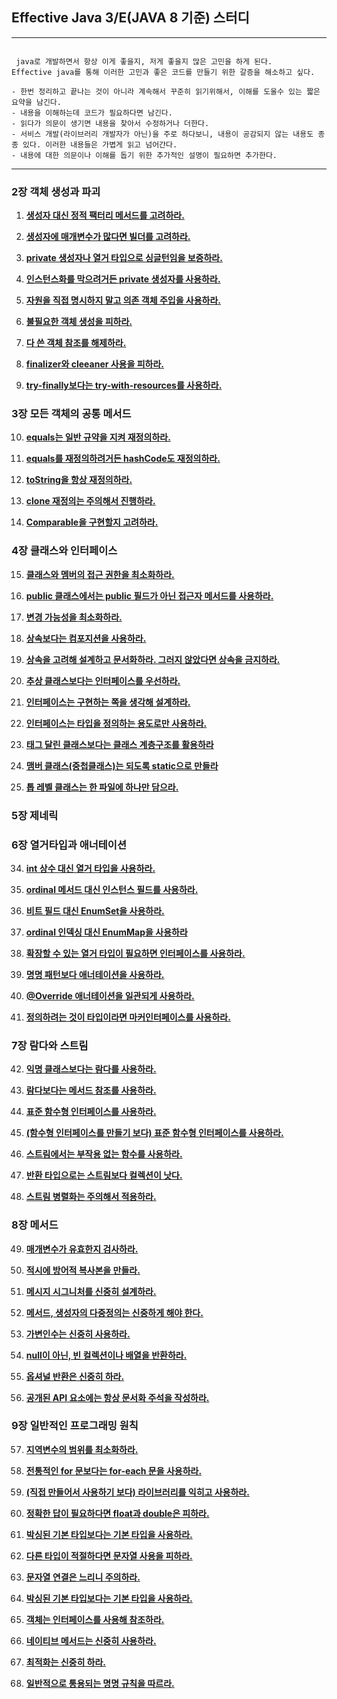## Effective Java 3/E(JAVA 8 기준) 스터디

---

```

 java로 개발하면서 항상 이게 좋을지, 저게 좋을지 많은 고민을 하게 된다.
Effective java를 통해 이러한 고민과 좋은 코드를 만들기 위한 갈증을 해소하고 싶다.
 
- 한번 정리하고 끝나는 것이 아니라 계속해서 꾸준히 읽기위해서, 이해를 도울수 있는 짧은 요약을 남긴다.
- 내용을 이해하는데 코드가 필요하다면 남긴다.
- 읽다가 의문이 생기면 내용을 찾아서 수정하거나 더한다.
- 서비스 개발(라이브러리 개발자가 아닌)을 주로 하다보니, 내용이 공감되지 않는 내용도 종종 있다. 이러한 내용들은 가볍게 읽고 넘어간다.
- 내용에 대한 의문이나 이해를 돕기 위한 추가적인 설명이 필요하면 추가한다.

```

---


### 2장 객체 생성과 파괴

 1. [**생성자 대신 정적 팩터리 메서드를 고려하라.**](https://github.com/ryudung/effective-java3-E/tree/master/src/test/java/ch02/item01)
 
 2. [**생성자에 매개변수가 많다면 빌더를 고려하라.**](https://github.com/ryudung/effective-java3-E/tree/master/src/test/java/ch02/item02)
 
 3. [**private 생성자나 열거 타입으로 싱글턴임을 보증하라.**](https://github.com/ryudung/effective-java3-E/tree/master/src/test/java/ch02/item03)
 
 4. [**인스턴스화를 막으려거든 private 생성자를 사용하라.**](https://github.com/ryudung/effective-java3-E/tree/master/src/test/java/ch02/item04)
 
 5. [**자원을 직접 명시하지 말고 의존 객체 주입을 사용하라.**](https://github.com/ryudung/effective-java3-E/tree/master/src/test/java/ch02/item05)
 
 6. [**불필요한 객체 생성을 피하라.**](https://github.com/ryudung/effective-java3-E/tree/master/src/test/java/ch02/item06)
 
 7. [**다 쓴 객체 참조를 해제하라.**](https://github.com/ryudung/effective-java3-E/tree/master/src/test/java/ch02/item06)
 
 8. [**finalizer와 cleeaner 사용을 피하라.**](https://github.com/ryudung/effective-java3-E/tree/master/src/test/java/ch02/item07)
 
 9. [**try-finally보다는 try-with-resources를 사용하라.**](https://github.com/ryudung/effective-java3-E/tree/master/src/test/java/ch02/item08)
 
### 3장 모든 객체의 공통 메서드

 10. [**equals는 일반 규약을 지켜 재정의하라.**](https://github.com/ryudung/effective-java3-E/tree/master/src/test/java/ch03/item10)
 
 11. [**equals를 재정의하려거든 hashCode도 재정의하라.**](https://github.com/ryudung/effective-java3-E/tree/master/src/test/java/ch03/item11)
 
 12. [**toString을 항상 재정의하라.**](https://github.com/ryudung/effective-java3-E/tree/master/src/test/java/ch03/item12)
 
 13. [**clone 재정의는 주의해서 진행하라.**](https://github.com/ryudung/effective-java3-E/tree/master/src/test/java/ch03/item13)
 
 14. [**Comparable을 구현할지 고려하라.**](https://github.com/ryudung/effective-java3-E/tree/master/src/test/java/ch03/item14)
 
### 4장 클래스와 인터페이스

 15. [**클래스와 멤버의 접근 권한을 최소화하라.**](https://github.com/ryudung/effective-java3-E/tree/master/src/test/java/ch04/item15)
 
 16. [**public 클래스에서는 public 필드가 아닌 접근자 메서드를 사용하라.**](https://github.com/ryudung/effective-java3-E/tree/master/src/test/java/ch04/item16)
 
 17. [**변경 가능성을 최소화하라.**](https://github.com/ryudung/effective-java3-E/tree/master/src/test/java/ch04/item17)
  
 18. [**상속보다는 컴포지션을 사용하라.**](https://github.com/ryudung/effective-java3-E/tree/master/src/test/java/ch04/item18)
  
 19. [**상속을 고려해 설계하고 문서화하라. 그러지 않았다면 상속을 금지하라.**](https://github.com/ryudung/effective-java3-E/tree/master/src/test/java/ch04/item19)
  
 20. [**추상 클래스보다는 인터페이스를 우선하라.**](https://github.com/ryudung/effective-java3-E/tree/master/src/test/java/ch04/item20) 
 
 21. [**인터페이스는 구현하는 쪽을 생각해 설계하라.**](https://github.com/ryudung/effective-java3-E/tree/master/src/test/java/ch04/item21) 
 
 22. [**인터페이스는 타입을 정의하는 용도로만 사용하라.**](https://github.com/ryudung/effective-java3-E/tree/master/src/test/java/ch04/item22) 
 
 23. [**태그 달린 클래스보다는 클래스 계층구조를 활용하라**](https://github.com/ryudung/effective-java3-E/tree/master/src/test/java/ch04/item23) 
 
 24. [**맴버 클래스(중첩클래스)는 되도록 static으로 만들라**](https://github.com/ryudung/effective-java3-E/tree/master/src/test/java/ch04/item24) 
 
 25. [**톱 레벨 클래스는 한 파일에 하나만 담으라.**](https://github.com/ryudung/effective-java3-E/tree/master/src/test/java/ch04/item25) 
 
 ### 5장 제네릭
 
 ### 6장 열거타입과 애너테이션
 
 34. [**int 상수 대신 열거 타입을 사용하라.**](https://github.com/ryudung/effective-java3-E/tree/master/src/test/java/ch06/item34) 
 
 35. [**ordinal 메서드 대신 인스턴스 필드를 사용하라.**](https://github.com/ryudung/effective-java3-E/tree/master/src/test/java/ch06/item35)
 
 36. [**비트 필드 대신 EnumSet을 사용하라.**](https://github.com/ryudung/effective-java3-E/tree/master/src/test/java/ch06/item36)
 
 37. [**ordinal 인덱싱 대신 EnumMap을 사용하라**](https://github.com/ryudung/effective-java3-E/tree/master/src/test/java/ch06/item37)
 
 38. [**확장할 수 있는 열거 타입이 필요하면 인터페이스를 사용하라.**](https://github.com/ryudung/effective-java3-E/tree/master/src/test/java/ch06/item38)
 
 39. [**명명 패턴보다 애너테이션을 사용하라.**](https://github.com/ryudung/effective-java3-E/tree/master/src/test/java/ch06/item39)
 
 40. [**@Override 애너테이션을 일관되게 사용하라.**](https://github.com/ryudung/effective-java3-E/tree/master/src/test/java/ch06/item40)
 
 41. [**정의하려는 것이 타입이라면 마커인터페이스를 사용하라.**](https://github.com/ryudung/effective-java3-E/tree/master/src/test/java/ch06/item41)
 
 ### 7장 람다와 스트림
 
 42. [**익명 클래스보다는 람다를 사용하라.**](https://github.com/ryudung/effective-java3-E/tree/master/src/test/java/ch07/item42)
 
 43. [**람다보다는 메서드 참조를 사용하라.**](https://github.com/ryudung/effective-java3-E/tree/master/src/test/java/ch07/item43)
 
 44. [**표준 함수형 인터페이스를 사용하라.**](https://github.com/ryudung/effective-java3-E/tree/master/src/test/java/ch07/item44)
 
 45. [**(함수형 인터페이스를 만들기 보다) 표준 함수형 인터페이스를 사용하라.**](https://github.com/ryudung/effective-java3-E/tree/master/src/test/java/ch07/item45)
  
 46. [**스트림에서는 부작용 없는 함수를 사용하라.**](https://github.com/ryudung/effective-java3-E/tree/master/src/test/java/ch07/item46)
   
 47. [**반환 타입으로는 스트림보다 컬렉션이 낫다.**](https://github.com/ryudung/effective-java3-E/tree/master/src/test/java/ch07/item47)
 
 48. [**스트림 병렬화는 주의해서 적용하라.**](https://github.com/ryudung/effective-java3-E/tree/master/src/test/java/ch07/item48)
 
 ### 8장 메서드
 
 49. [**매개변수가 유효한지 검사하라.**](https://github.com/ryudung/effective-java3-E/tree/master/src/test/java/ch08/item49)
  
 50. [**적시에 방어적 복사본을 만들라.**](https://github.com/ryudung/effective-java3-E/tree/master/src/test/java/ch08/item50)
  
 51. [**메시지 시그니처를 신중히 설계하라.**](https://github.com/ryudung/effective-java3-E/tree/master/src/test/java/ch08/item51)
  
 52. [**메서드, 생성자의 다중정의는 신중하게 해야 한다.**](https://github.com/ryudung/effective-java3-E/tree/master/src/test/java/ch08/item52)
  
 53. [**가변인수는 신중히 사용하라.**](https://github.com/ryudung/effective-java3-E/tree/master/src/test/java/ch08/item53)
  
 54. [**null이 아닌, 빈 컬렉션이나 배열을 반환하라.**](https://github.com/ryudung/effective-java3-E/tree/master/src/test/java/ch08/item54)
  
 55. [**옵셔널 반환은 신중히 하라.**](https://github.com/ryudung/effective-java3-E/tree/master/src/test/java/ch08/item55)
  
 56. [**공개된 API 요소에는 항상 문서화 주석을 작성하라.**](https://github.com/ryudung/effective-java3-E/tree/master/src/test/java/ch08/item56)
  
 ### 9장 일반적인 프로그래밍 원칙
 
 57. [**지역변수의 범위를 최소화하라.**](https://github.com/ryudung/effective-java3-E/tree/master/src/test/java/ch09/item57)
 
 58. [**전통적인 for 문보다는 for-each 문을 사용하라.**](https://github.com/ryudung/effective-java3-E/tree/master/src/test/java/ch09/item58)
 
 59. [**(직접 만들어서 사용하기 보다) 라이브러리를 익히고 사용하라.**](https://github.com/ryudung/effective-java3-E/tree/master/src/test/java/ch09/item59)
 
 60. [**정확한 답이 필요하다면 float과 double은 피하라.**](https://github.com/ryudung/effective-java3-E/tree/master/src/test/java/ch09/item60)
 
 61. [**박싱된 기본 타입보다는 기본 타입을 사용하라.**](https://github.com/ryudung/effective-java3-E/tree/master/src/test/java/ch09/item61)
 
 62. [**다른 타입이 적절하다면 문자열 사용을 피하라.**](https://github.com/ryudung/effective-java3-E/tree/master/src/test/java/ch09/item62)
 
 63. [**문자열 연결은 느리니 주의하라.**](https://github.com/ryudung/effective-java3-E/tree/master/src/test/java/ch09/item63)
 
 64. [**박싱된 기본 타입보다는 기본 타입을 사용하라.**](https://github.com/ryudung/effective-java3-E/tree/master/src/test/java/ch09/item64)
 
 65. [**객체는 인터페이스를 사용해 참조하라.**](https://github.com/ryudung/effective-java3-E/tree/master/src/test/java/ch09/item65)
 
 66. [**네이티브 메서드는 신중히 사용하라.**](https://github.com/ryudung/effective-java3-E/tree/master/src/test/java/ch09/item66)
 
 67. [**최적화는 신중히 하라.**](https://github.com/ryudung/effective-java3-E/tree/master/src/test/java/ch09/item67)
 
 68. [**일반적으로 통용되는 명명 규칙을 따르라.**](https://github.com/ryudung/effective-java3-E/tree/master/src/test/java/ch09/item68)